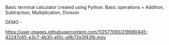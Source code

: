 Basic terminal calculator created using Python.
Basic operations = Addition, Subtraction, Multiplication, Division

DEMO - 


https://user-images.githubusercontent.com/112577065/219980445-42247c65-e3c7-4b30-a10c-a9b72e3f43fb.mov

